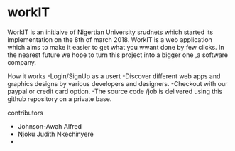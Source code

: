 # workIT
WorkIT is an initiaive of Nigertian University srudnets which started its implementation on the 8th of march 2018. WorkIT is a web application which aims to make it easier to get what you wwant done by few clicks. In the nearest future we hope to turn this project into a bigger one ,a software company.

How it works -Login/SignUp as a usert -Discover different web apps and graphics designs by various developers and designers. -Checkout with our paypal or credit card option. -The source code /job is delivered using this github repository on a private base.

contributors 
- Johnson-Awah Alfred
- Njoku Judith Nkechinyere
-
